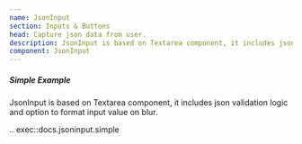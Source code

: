 ```yaml
---
name: JsonInput
section: Inputs & Buttons
head: Capture json data from user.
description: JsonInput is based on Textarea component, it includes json validation logic and option to format input value on blur.
component: JsonInput
---
```


##### Simple Example

JsonInput is based on Textarea component, it includes json validation logic and option to format input value on blur.

.. exec::docs.jsoninput.simple
